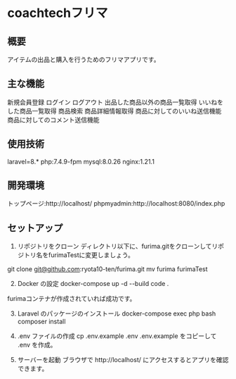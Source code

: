 # coachtechフリマ

## 概要
アイテムの出品と購入を行うためのフリマアプリです。

## 主な機能
新規会員登録
ログイン
ログアウト
出品した商品以外の商品一覧取得
いいねをした商品一覧取得
商品検索
商品詳細情報取得
商品に対してのいいね送信機能
商品に対してのコメント送信機能

## 使用技術
laravel=8.*
php:7.4.9-fpm
mysql:8.0.26
nginx:1.21.1

## 開発環境
トップページ:http://localhost/
phpmyadmin:http://localhost:8080/index.php

## セットアップ
1. リポジトリをクローン
ディレクトリ以下に、furima.gitをクローンしてリポジトリ名をfurimaTestに変更しましょう。

git clone git@github.com:ryota10-ten/furima.git
mv furima furimaTest

2. Docker の設定
docker-compose up -d --build
code .

furimaコンテナが作成されていれば成功です。

3. Laravel のパッケージのインストール
docker-compose exec php bash
composer install

4. .env ファイルの作成
cp .env.example .env
.env.example をコピーして .env を作成。


5. サーバーを起動
ブラウザで
http://localhost/
にアクセスするとアプリを確認できます。







